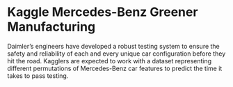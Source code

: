 # Kaggle Mercedes-Benz Greener Manufacturing

Daimler’s engineers have developed a robust testing system to ensure the safety and reliability of each and every unique car configuration before they hit the road. Kagglers are expected to work with a dataset representing different permutations of Mercedes-Benz car features to predict the time it takes to pass testing.



